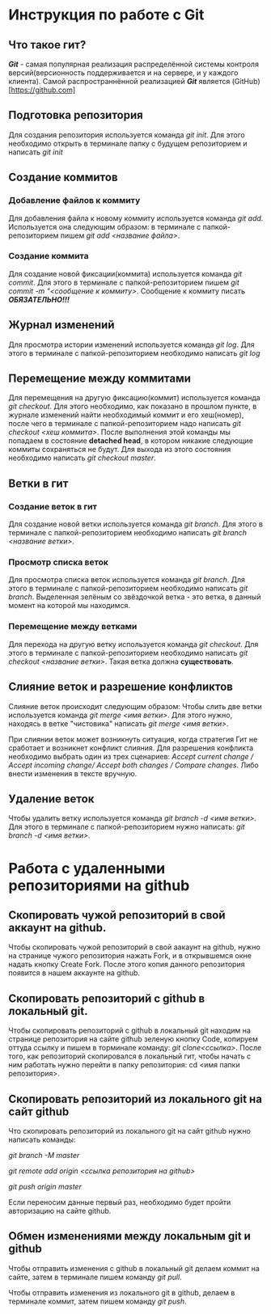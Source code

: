 # Инструкция по работе с Git

## Что такое гит?
***Git*** - самая популярная реализация распределённой системы контроля версий(версионность поддерживается и на сервере, и у каждого клиента). Самой распространнённой реализацией ***Git*** является (GitHub)[https://github.com]

## Подготовка репозитория
Для создания репозитория используется команда *git init*. Для этого необходимо открыть в терминале папку с будущем репозиторием и написать *git init*

## Создание коммитов

### Добавление файлов к коммиту
Для добавления файла к новому коммиту используется команда *git add*. Используется она следующим образом: в терминале с папкой-репозиторием пишем *git add <название файла>*.

### Создание коммита
Для создание новой фиксации(коммита) используется команда *git commit*. Для этого в терминале с папкой-репозиторием пишем *git commit -m "<сообщение к коммиту>*. Сообщение к коммиту писать ***ОБЯЗАТЕЛЬНО!!!***

## Журнал изменений
Для просмотра истории изменений используется команда *git log*. Для этого в терминале с папкой-репозиторием необходимо написать *git log*

## Перемещение между коммитами
Для перемещения на другую фиксацию(коммит) используется команда *git checkout*. Для этого необходимо, как показано в прошлом пункте, в журнале изменений найти необходимый коммит и его хеш(номер), после чего в терминале с папкой-репозиторием надо написать *git checkout <хеш коммита>*. После выполнения этой команды мы попадаем в состояние **detached head**, в котором никакие следующие коммиты сохраняться не будут. Для выхода из этого состояния необходимо написать *git checkout master*.

## Ветки в гит
### Создание веток в гит
Для создание новой ветки используется команда *git branch*. Для этого в терминале с папкой-репозиторием необходимо написать *git branch <название ветки>*.
### Просмотр списка веток
Для просмотра списка веток используется команда *git branch*. Для этого в терминале с папкой-репозиторием необходимо написать *git branch*. Выделенная зелёным со звёздочкой ветка - это ветка, в данный момент на которой мы находимся.

### Перемещение между ветками
Для перехода на другую ветку используется команда *git checkout*. Для этого в терминале с папкой-репозиторием необходимо написать *git checkout <название ветки>*. Такая ветка должна **существовать**.

## Слияние веток и разрешение конфликтов
Слияние веток происходит следующим образом:
Чтобы слить две ветки используется команда *git merge <имя ветки>*. Для этого нужно, находясь в ветке "чистовика" написать *git merge <имя ветки>*.

При слиянии веток может возникнуть ситуация, когда стратегия Гит не сработает и возникнет конфликт слияния.
Для разрешения конфликта необходимо выбрать один из трех сценариев: *Accept current change / Accept incoming change/ Accept both changes / Compare changes*. Либо внести изменения в тексте вручную.


## Удаление веток
Чтобы удалить ветку используется команда *git branch -d <имя ветки>*. Для этого в терминале с папкой-репозиторием нужно написать: *git branch -d <имя ветки>*.

# Работа с удаленными репозиториями на github

## Скопировать чужой репозиторий в свой аккаунт на github.
Чтобы скопировать чужой репозиторий в свой аакаунт на github, нужно на странице чужого репозитория нажать Fork, и в открывшемся окне надать кнопку Create Fork. После этого копия данного репозитория появится в нашем аккаунте на github.

## Скопировать pепозиторий с github в локальный git.
Чтобы скопировать репозиторий с github в локальный git находим на странице репозитория на сайте github зеленую кнопку Code, копируем оттуда ссылку и пишем в торминале команду: *git clone<ссылка>*. После того, как репозиторий скопировался в локальный гит, чтобы начать с ним работать нужно перейти в папку репозитория: cd <имя папки репозитория>.

## Скопировать репозиторий из локального git на сайт github
Что скопировать репозиторий из локального git на сайт github нужно написать команды:

*git branch -M master*

*git remote add origin <ссылка репозитория на github>*

*git push origin master*

Если переносим данные первый раз, необходимо будет пройти авторизацию на сайте github.

## Обмен изменениями между локальным git и github
Чтобы отправить изменения с github в локальный git делаем коммит на сайте, затем в терминале пишем команду *git pull*.

Чтобы отправить изменения из локального git в github, делаем в терминале коммит, затем пишем команду *git push*. 



